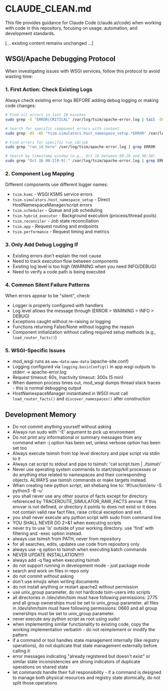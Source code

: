 # CLAUDE_CLEAN.md

This file provides guidance for Claude Code (claude.ai/code) when working with code in this repository, focusing on usage, automation, and development standards.

[... existing content remains unchanged ...]

## WSGI/Apache Debugging Protocol

When investigating issues with WSGI services, follow this protocol to avoid wasting time:

### 1. First Action: Check Existing Logs

Always check existing error logs BEFORE adding debug logging or making code changes:

```bash
# Find all errors in last 10 minutes
sudo grep -E "ERROR|CRITICAL" /var/log/tsim/apache-error.log | tail -50

# Search for specific component errors with context
sudo grep -B5 -A5 "tsim.simulators.host_namespace_setup.*ERROR" /var/log/tsim/apache-error.log

# Find errors for specific run_id/job
sudo grep "run_id_here" /var/log/tsim/apache-error.log | grep ERROR

# Search by timestamp window (e.g., Oct 16 between 00:20 and 00:30)
sudo grep "Oct 16 00:2[0-9]:" /var/log/tsim/apache-error.log | grep ERROR
```

### 2. Component Log Mapping

Different components use different logger names:

- `tsim.ksms` - WSGI KSMS service errors
- `tsim.simulators.host_namespace_setup` - Direct HostNamespaceManager/script errors
- `tsim.scheduler` - Queue and job scheduling
- `tsim.hybrid_executor` - Background execution (process/thread pools)
- `tsim.reconciler` - Job state reconciliation
- `tsim.app` - Request routing and endpoints
- `tsim.performance` - Request timing and metrics

### 3. Only Add Debug Logging If

- Existing errors don't explain the root cause
- Need to track execution flow between components
- Existing log level is too high (WARNING when you need INFO/DEBUG)
- Need to verify a code path is being executed

### 4. Common Silent Failure Patterns

When errors appear to be "silent", check:

- Logger is properly configured with handlers
- Log level allows the message through (ERROR > WARNING > INFO > DEBUG)
- Exceptions caught without re-raising or logging
- Functions returning False/None without logging the reason
- Component initialization without calling required setup methods (e.g., `load_router_facts()`)

### 5. WSGI-Specific Issues

- mod_wsgi runs as `www-data:www-data` (apache-site.conf)
- Logging configured via `logging.basicConfig()` in app.wsgi outputs to stderr → apache-error.log
- Request timeout: 60s, Inactivity timeout: 300s (5 min)
- When daemon process times out, mod_wsgi dumps thread stack traces - this is normal debugging output
- HostNamespaceManager instantiated in WSGI must call `load_router_facts()` and `discover_namespaces()` after construction

## Development Memory

- Do not commit anything yourself without asking
- Always run sudo with '-E' argument to pick up environment
- Do not print any informational or summary messages from any command when -j option has been set, unless verbose option has been set too
- Always execute tsimsh from top level directory and pipe script via stdin to it
- Always cat script to stdout and pipe to tsimsh:  'cat script.tsim | ./tsimsh'
- Never use operating system commands to start/stop/kill processes or do anything else related to namespaces and their corresponding objects. ALWAYS use tsimsh commands or make targets instead.
- When creating new python script, set shebang line to: '#!/usr/bin/env -S python3 -B -u'
- you shall never use any other source of facts except for directory referenced by TRACEROUTE_SIMULATOR_RAW_FACTS envvar. If this envvar is not defined, or directory it points to does not exist or it does not contain valid raw fact files, raise critical exception and exit.
- you shall never execute any python script with sudo from command line
- YOU SHALL NEVER DO 2>&1 when executing scripts
- never try to use 'ls' outside of your working directory. use 'find' with filtering and -exec option instead.
- always use tsimsh from PATH, never from repository
- for all searches, edits, updates use code from repository only
- always use -q option to tsimsh when executing batch commands
- NEVER UPDATE INSTALLATION!!!!!
- always add -q flag when executing tsimsh
- do not support running in development mode - just package mode
- search and work on files in repo only
- do not commit without asking
- don't use emojis when writing documents
- do not install anything or restart apache2 without permission
- use unix_group parameter, do not hardcode tsim-users into scripts
- all directories in /dev/shm/tsim must have following permissions: 2775 and all group ownerships must be set to unix_group parameter.
all files in /dev/shm/tsim must have following permissions: 0660 and all group ownerships must be set to unix_group parameter.
- never execute any python script as root using sudo!
- when implementing similar functionality to existing code, copy the working implementation verbatim - do not reimplement or modify the pattern
- if a command or tool handles state management internally (like registry operations), do not duplicate that state management externally before calling it
- error messages indicating "already registered but doesn't exist" or similar state inconsistencies are strong indicators of duplicate operations on shared state
- let commands handle their full responsibility - if a command is designed to manage both physical resources and registry state atomically, do not split those operations